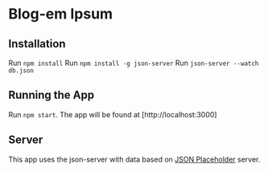 # Blog-em Ipsum

## Installation

Run `npm install`
Run `npm install -g json-server`
Run `json-server --watch db.json`

## Running the App

Run `npm start`. The app will be found at [http://localhost:3000]

## Server

This app uses the json-server with data based on [JSON Placeholder](https://jsonplaceholder.typicode.com/) server.

